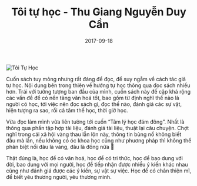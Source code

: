 ﻿---
title: "Tôi tự học - Thu Giang Nguyễn Duy Cần"
slug: toi-tu-hoc-nguyen-duy-can
date: 2017-09-18
categories:
- Sách
- Kĩ Năng
tags:
- Kĩ Năng
- Cách học
- Nguyễn Duy Cần
keywords:
- Kĩ Năng
- Cách học
- Nguyễn Duy Cần
autoThumbnailImage: true
thumbnailImagePosition: left
thumbnailImage: //res.cloudinary.com/dominhhai/image/upload/book/toi-tu-hoc.jpg
metaAlignment: center
---
![Tôi Tự Học](//res.cloudinary.com/dominhhai/image/upload/book/toi-tu-hoc.jpg)

Cuốn sách tuy mỏng nhưng rất đáng để đọc, để suy ngẫm về cách tác giả tự học.
Nội dung bên trong thiên về hướng tự học thông qua đọc sách nhiều hơn.
Trái với tưởng tượng ban đầu của mình, cuốn sách này đề cập khá rộng các vấn đề để có nền tảng văn hoá tốt,
bao gồm từ định nghĩ thế nào là người có học, tới việc nên đọc sách gì, đọc thế nào,
đánh giá các sự vật, hiện tượng ra sao, rồi cả tâm thế học, thời giờ học.

Vừa đọc làm mình vừa liên tưởng tới cuốn “Tâm lý học đám đông”.
Nhất là thông qua phần tập hợp tài liệu, đánh giá tài liệu, thuật lại câu chuyện.
Chợt nghĩ trong cái xã hội vàng thau lẫn lộn này,
thông tin bùng nổ không biết đâu mà lần,
nếu không có óc khoa học cũng như phương pháp thì không thể phân biệt nổi đâu là vàng, đâu là đồng nữa 🙂

Thật đúng là, học để có văn hoá, học để có tri thức, học để bao dung với đời,
bao dung với mọi người, học để tiếp nhận được nhiều ý kiến khác nhau cũng như đánh giá được các ý kiến,
sự vật sự việc.
Học để có chân thiện mĩ, để biết yêu thương người, yêu thương mình.
